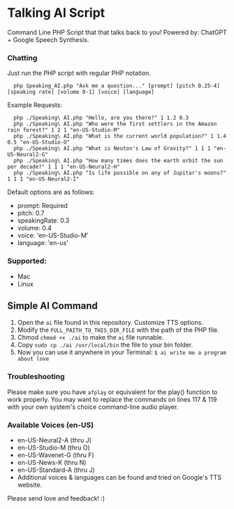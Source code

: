 # Talking AI Script

Command Line PHP Script that that talks back to you! Powered by: ChatGPT + Google Speech Synthesis. 

### Chatting

Just run the PHP script with regular PHP notation.

      php Speaking_AI.php "Ask me a question..." [prompt] [pitch 0.25-4] [speaking rate] [volume 0-1] [voice] [language]

Example Requests:

      php ./Speaking\ AI.php "Hello, are you there?" 1 1.2 0.3
      php ./Speaking\ AI.php "Who were the first settlers in the Amazon rain forest?" 1 2 1 "en-US-Studio-M"
      php ./Speaking\ AI.php "What is the current world population?" 1 1.4 0.5 "en-US-Studio-O"
      php ./Speaking\ AI.php "What is Neuton's Law of Gravity?" 1 1 1 "en-US-Neural2-G"
      php ./Speaking\ AI.php "How many times does the earth orbit the sun per decade?" 1 1 1 "en-US-Neural2-H"
      php ./Speaking\ AI.php "Is life possible on any of Jupitar's moons?" 1 1 1 "en-US-Neural2-I"
      
      
Default options are as follows:
 - prompt: Required
 - pitch: 0.7
 - speakingRate: 0.3
 - volume: 0.4
 - voice: 'en-US-Studio-M'
 - language: 'en-us'

### Supported:
 - Mac
 - Linux
 
## Simple AI Command 
 1. Open the `ai` file found in this repository. Customize TTS options.
 2. Modify the `FULL_PAITH_TO_THIS_DIR_FILE` with the path of the PHP file. 
 3. Chmod `chmod +x ./ai` to make the `ai` file runnable.
 4. Copy `sudo cp ./ai /usr/local/bin` the file to your bin folder.
 5. Now you can use it anywhere in your Terminal: `$ ai write me a program about love`
 
### Troubleshooting
 Please make sure you have `afplay` or equivalent for the play() function to work properly. You may want to replace the commands on lines 117 & 119 with your own system's choice command-line audio player.

### Available Voices (en-US)
 - en-US-Neural2-A (thru J)
 - en-US-Studio-M (thru O)
 - en-US-Wavenet-G (thru F)
 - en-US-News-K (thru N)
 - en-US-Standard-A (thru J)
 - Additional voices & languages can be found and tried on Google's TTS website.

Please send love and feedback! :)
